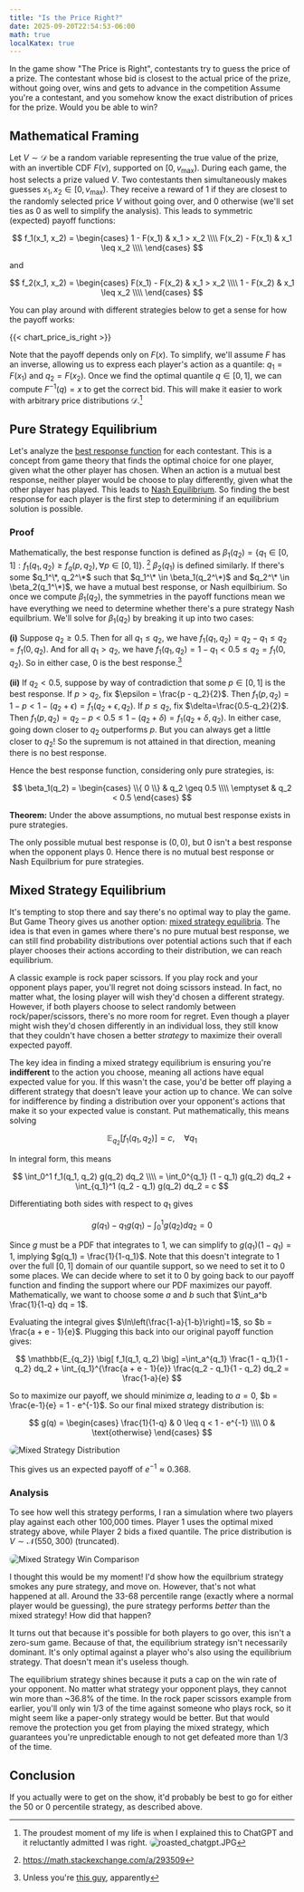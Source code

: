 ```yaml
---
title: "Is the Price Right?"
date: 2025-09-20T22:54:53-06:00
math: true
localKatex: true
---
```


In the game show "The Price is Right", contestants try to guess the price of a prize. The contestant whose bid is closest to the actual price of the prize, without going over, wins and gets to advance in the competition Assume you're a contestant, and you somehow know the exact distribution of prices for the prize. Would you be able to win?

## Mathematical Framing

Let $V \sim \mathcal{D}$ be a random variable representing the true value of the prize, with an invertible CDF $F(v)$, supported on $[0, v_{\text{max}})$. During each game, the host selects a prize valued $V$. Two contestants then simultaneously makes guesses $x_1, x_2 \in [0, v_{\text{max}})$. They receive a reward of 1 if they are closest to the randomly selected price $V$ without going over, and 0 otherwise (we'll set ties as 0 as well to simplify the analysis). This leads to symmetric (expected) payoff functions:

$$
f_1(x_1, x_2) = \begin{cases}
1 - F(x_1) &  x_1 > x_2 \\\\
F(x_2) - F(x_1) & x_1 \leq x_2 \\\\
\end{cases}
$$

and

$$
f_2(x_1, x_2) = \begin{cases}
F(x_1) - F(x_2) &  x_1 > x_2 \\\\
1 - F(x_2) &  x_1 \leq x_2 \\\\
\end{cases}
$$

You can play around with different strategies below to get a sense for how the payoff works:

{{< chart_price_is_right >}}

Note that the payoff depends only on $F(x)$. To simplify, we'll assume $F$ has an inverse, allowing us to express each player's action as a quantile: $q_1 = F(x_1)$ and $q_2 = F(x_2)$. Once we find the optimal quantile $q \in [0, 1]$, we can compute $F^{-1}(q) = x$ to get the correct bid. This will make it easier to work with arbitrary price distributions $\mathcal{D}$.[^1]

## Pure Strategy Equilibrium

Let's analyze the [best response function](https://en.wikipedia.org/wiki/Best_response) for each contestant. This is a concept from game theory that finds the optimal choice for one player, given what the other player has chosen. When an action is a mutual best response, neither player would be choose to play differently, given what the other player has played. This leads to [Nash Equilibrium](https://en.wikipedia.org/wiki/Nash_equilibrium). So finding the best response for each player is the first step to determining if an equilibrium solution is possible.

### Proof

Mathematically, the best response function is defined as $\beta_1(q_2) = \{ q_1 \in [0,1] : f_1(q_1, q_2) \geq f_q(p, q_2), \forall p \in [0,1]\}$. [^2] $\beta_2(q_1)$ is defined similarly. If there's some $q_1^\*, q_2^\*$ such that $q_1^\* \in \beta_1(q_2^\*)$ and $q_2^\* \in \beta_2(q_1^\*)$, we have a mutual best response, or Nash equilbirium. So once we compute $\beta_1(q_2)$, the symmetries in the payoff functions mean we have everything we need to determine whether there's a pure strategy Nash equilbrium. We'll solve for $\beta_1(q_2)$ by breaking it up into two cases:

**(i)** Suppose $q_2 \geq 0.5$. Then for all $q_1 \leq q_2$, we have $f_1(q_1, q_2) = q_2 - q_1 \leq q_2 = f_1(0, q_2)$. And for all $q_1 > q_2$, we have $f_1(q_1, q_2) = 1-q_1 < 0.5 \leq q_2 = f_1(0, q_2)$. So in either case, $0$ is the best response.[^3]

**(ii)** If $q_2 < 0.5$, suppose by way of contradiction that some $p \in [0,1]$ is the best response. If $p > q_2$, fix $\epsilon = \frac{p - q_2}{2}$. Then $f_1(p, q_2) = 1-p < 1 - (q_2 + \epsilon) = f_1(q_2 + \epsilon, q_2)$. If $p \leq q_2$, fix $\delta=\frac{0.5-q_2}{2}$. Then $f_1(p, q_2) = q_2 - p < 0.5 \leq 1 - (q_2 + \delta) = f_1(q_2 + \delta, q_2)$. In either case, going down closer to $q_2$ outperforms $p$. But you can always get a little closer to $q_2$! So the supremum is not attained in that direction, meaning there is no best response.

Hence the best response function, considering only pure strategies, is:

$$
\beta_1(q_2) = \begin{cases}
\\{ 0 \\} & q_2 \geq 0.5 \\\\
\emptyset & q_2 < 0.5
\end{cases}
$$

**Theorem:** Under the above assumptions, no mutual best response exists in pure strategies.

The only possible mutual best response is $(0, 0)$, but $0$ isn't a best response when the opponent plays $0$. Hence there is no mutual best response or Nash Equilbrium for pure strategies.

## Mixed Strategy Equilibrium

It's tempting to stop there and say there's no optimal way to play the game. But Game Theory gives us another option: [mixed strategy equilibria](https://saylordotorg.github.io/text_introduction-to-economic-analysis/s17-03-mixed-strategies.html). The idea is that even in games where there's no pure mutual best response, we can still find probability distributions over potential actions such that if each player chooses their actions according to their distribution, we can reach equilibrium.

A classic example is rock paper scissors. If you play rock and your opponent plays paper, you'll regret not doing scissors instead. In fact, no matter what, the losing player will wish they'd chosen a different strategy. However, if both players choose to select randomly between rock/paper/scissors, there's no more room for regret. Even though a player might wish they'd chosen differently in an individual loss, they still know that they couldn't have chosen a better _strategy_ to maximize their overall expected payoff.

The key idea in finding a mixed strategy equilibrium is ensuring you're **indifferent** to the action you choose, meaning all actions have equal expected value for you. If this wasn't the case, you'd be better off playing a different strategy that doesn't leave your action up to chance. We can solve for indifference by finding a distribution over your opponent's actions that make it so your expected value is constant. Put mathematically, this means solving

$$
\mathbb{E}_{q_2}\big[ f_1(q_1, q_2) \big]
= c,
\quad \forall q_1
$$

In integral form, this means

$$
\int_0^1 f_1(q_1, q_2) g(q_2) dq_2 \\\\
= \int_0^{q_1} (1 - q_1) g(q_2) dq_2 + \int_{q_1}^1 (q_2 - q_1) g(q_2) dq_2 = c
$$

Differentiating both sides with respect to $q_1$ gives

$$
g(q_1) - q_1 g(q_1) - \int_0^1 g(q_2) dq_2 = 0
$$

Since $g$ must be a PDF that integrates to 1, we can simplify to $g(q_1)(1 -q_1) = 1$, implying $g(q_1) = \frac{1}{1-q_1}$. Note that this doesn't integrate to 1 over the full $[0, 1]$ domain of our quantile support, so we need to set it to 0 some places. We can decide where to set it to 0 by going back to our payoff function and finding the support where our PDF maximizes our payoff. Mathematically, we want to choose some $a$ and $b$ such that $\int_a^b \frac{1}{1-q} dq = 1$.

Evaluating the integral gives $\ln\left(\frac{1-a}{1-b}\right)=1$, so $b = \frac{a + e - 1}{e}$. Plugging this back into our original payoff function gives:

$$
\mathbb{E_{q_2}} \big[ f_1(q_1, q_2) \big]
=\int_a^{q_1} \frac{1 - q_1}{1 - q_2} dq_2 + \int_{q_1}^{\frac{a + e - 1}{e}} \frac{q_2 - q_1}{1 - q_2} dq_2
= \frac{1-a}{e}
$$

So to maximize our payoff, we should minimize $a$, leading to $a = 0$, $b = \frac{e-1}{e} = 1 - e^{-1}$. So our final mixed strategy distribution is:

$$
g(q) = \begin{cases}
\frac{1}{1-q} & 0 \leq q < 1 - e^{-1} \\\\
0 & \text{otherwise}
\end{cases}
$$

![Mixed Strategy Distribution](optimal_strategy.svg)

This gives us an expected payoff of $e^{-1} \approx 0.368$.

### Analysis

To see how well this strategy performs, I ran a simulation where two players play against each other 100,000 times. Player 1 uses the optimal mixed strategy above, while Player 2 bids a fixed quantile. The price distribution is $V \sim \mathcal{N}(550, 300)$ (truncated).

![Mixed Strategy Win Comparison](g_vs_percentile.svg)

I thought this would be my moment! I'd show how the equilbrium strategy smokes any pure strategy, and move on. However, that's not what happened at all. Around the 33-68 percentile range (exactly where a normal player would be guessing), the pure strategy performs _better_ than the mixed strategy! How did that happen?

It turns out that because it's possible for both players to go over, this isn't a zero-sum game. Because of that, the equilibrium strategy isn't necessarily dominant. It's only optimal against a player who's also using the equilibrium strategy. That doesn't mean it's useless though.

The equilibrium strategy shines because it puts a cap on the win rate of your opponent. No matter what strategy your opponent plays, they cannot win more than ~36.8% of the time. In the rock paper scissors example from earlier, you'll only win 1/3 of the time against someone who plays rock, so it might seem like a paper-only strategy would be better. But that would remove the protection you get from playing the mixed strategy, which guarantees you're unpredictable enough to not get defeated more than 1/3 of the time.

## Conclusion

If you actually were to get on the show, it'd probably be best to go for either the 50 or 0 percentile strategy, as described above.

<!--## Original Approach
Let $p \sim \mathcal{N}(\mu, \sigma^2)$ be the price of the prize, and let $\hat{p}$ be the contestant's guess. The contestant wins if $\hat{p} \leq p$. Let's model this with a reward function $R$:

$$
R(p, \hat{p}) = \begin{cases}
\exp\left({-\frac{p-\hat{p}}{\sigma}}\right) & \text{if } \hat{p} \leq p \\\\\\
0 & \text{if } \hat{p} > p \end{cases}
$$

This is pretty arbitrary, but it meets the goal of giving 0 reward when the guess is over the price, and giving higher reward for guesses that are closer to the actual price.

The expected reward for a guess $\hat{p}$ is:

$$
\mathbb{E}[R(p, \hat{p})] = \int\_{-\infty}^{\infty} R(p, \hat{p}) f(p) dp \\\\\\
$$

Note that this integral is 0 where $p < \hat{p}$, so we can simplify the limits. Expanding the product in the integrand gives:

$$
\mathbb{E}[R(p, \hat{p})] = \int\_{\hat{p}}^{\infty} \frac{1}{\sqrt{2\pi\sigma^2}}\exp\left(\frac{\hat{p}-p}{\sigma}-\frac{1}{2}\left(\frac{p-\mu}{\sigma}\right)^{2}\right)dp
$$
-->

[^1]:
    The proudest moment of my life is when I explained this to ChatGPT and it reluctantly admitted I was right.
    ![roasted_chatgpt.JPG](roasted_chatgpt.JPG)

[^2]: https://math.stackexchange.com/a/293509

[^3]: Unless you're [this guy](https://www.youtube.com/watch?v=8lAJZMF830s), apparently

<style>
img, #price-viz, .js-plotly-plot .plotly .main-svg { border-radius: 16px; }
</style>
